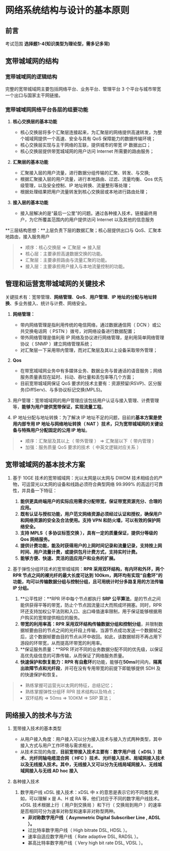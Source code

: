 # 网络系统结构与设计的基本原则

## 前言

考试范围 **选择题1-4(知识类型为理论型，需多记多背)**

## 宽带城域网的结构

### 宽带城域网的逻辑结构

完整的宽带城域网主要包括网络平台、业务平台、管理平台 3 个平台与城市带宽一个出口与国家主干网链接。

### 宽带城域网网络平台各层的组要功能

1. **核心交换层的基本功能**
   - 核心交换层将多个汇聚层连接起来，为汇聚层的网络提供高速转发，为整个城域网提供一个高速、安全与具有 QoS 保障能力的数据传输环境；
   - 核心交换层实现与主干网络的互联，提供城市的带宽 IP 数据出口；
   - 核心交换层提供带宽城域网的用户访问 Internet 所需要的路由服务；

2. **汇聚层的基本功能**
   - 汇聚接入层的用户流量，进行数据分组传输的汇聚、转发、与交换;
   - 根据汇聚接入层的用户流量，进行本地路由、过滤、流量均衡、Qos 优先级管理，以及安全控制、IP 地址转换、流量整形等处理；
   - 根据处理结果把用户流量转发到核心交换层或本地进行路由处理；

3. **接入层的基本功能**
   - 接入层解决的是“最后一公里”的问题。通过各种接入技术，链接最终用户，为它所覆盖范围内的用户提供访问 Internet 以及其他的信息服务
  
**三层结构思想：**上层负责下层的数据汇聚；核心层提供出口与 QoS、汇聚本地路由，接入服务用户

> - 顺序：核心交换层 => 汇聚层 => 接入层
> - 核心层：主要承担高速数据交换的功能。
> - 汇聚层：主要承担路由与流量汇聚的功能。
> - 接入层：主要承担用户接入与本地流量控制的功能。

## 管理和运营宽带城域网的关键技术

关键技术有：宽带管理、**网络管理**、**QoS**、**用户管理**、**IP 地址的分配与地址转换**、多业务接入、统计与计费、网络安全。

1. **网络管理：**
   - 带内网络管理是指利用传统的电信网络，通过数据通信网（ DCN ）或公共交换电话网（ PSTN ）拨号，对网络设备进行数据配置；
   - 带外网络管理是值利用 IP 网络及协议进行网络管理，是利用简单网络管理协议（ SNMP ）建立网络管理系统；
   - 对汇聚层一下采用带内管理，而对汇聚层及其以上设备采取带外管理；

2. **Qos**
   - 在带宽城域网业务中有多媒体业务、数据业务与普通话的语音服务；网络服务质量表现在延时、抖动、吞吐量和丢包率等几个方面；
   - 目前宽带城域网保证 QoS 要求的技术主要有：资源预留(RSVP)、区分服务(DiffServ)、与多协议标记交换(MPLS)。

3. 用户管理：宽带城域网的用户管理应该包括用户认证与接入管理、计费管理等，**能够为用户提供宽带保证，实现流量工程**。

4. IP 地址分配与地址转换：为了解决 IP 地址不足的问题，目前的**基本方案是使用内部专用 IP 地址与网络地址转换（ NAT ）技术，只为宽带城域网的关键设备与特殊用户分配固定的公用 IP 地址**。

> - 顺序：汇聚层及其以上（ 带外管理 ） => 汇聚层以下（ 带内管理 )
> - 加强：服务质量 QoS 要求的技术（ 中英文逻辑对应关系 ）

## 宽带城域网的基本技术方案

1. 基于 10GE 技术的宽带城域网：光以太网是以太网与 DWDM 技术相结合的产物，可运营光以太网的设备和线路必须符合典型网络 99.999% 的高运行可靠性，并具备一下特征：
   1. **能供更具终端用户的实际应用需求分配带宽，保证带宽资源充分、合理的应用。**
   2. **既有认证与授权功能，用户范文网络资源必须经过认证和授权，确保用户和网络资源的安全及合法使用。支持 VPN 和防火墙，可以有效的保护网络安全。**
   3. **支持 MPLS（ 多协议标签交换 ），具有一定的质量保证，提供分等级的 Qos 网络服务。**
   4. **提供计费功能，能及时获得用户的上网时间记录和流量记录，支持按上网时间、用户流量计费，或提供包月计费方式，支持实时计费。**
   5. **能够方便、快速、灵活的适应用户和业务的扩展。**

2. 基于弹性分组环技术的宽带城域网：**RPR 采用双环结构，有内环和外环，两个 RPR 节点之间的裸光纤的最大长度可达到 100km，两环均有实现“自愈环”的功能，均可以传输数据分组与控制分组，且可用统计时分多路复用的方法传输 IP 分组。**
    1. **公平性好：**RPR 环中每个节点都执行 **SRP 公平算法**，是的节点之间能供获得平等的带宽，防止个节点因流量过大而照成环拥塞。同时，RPR 环还支持加权公平法则和入口、出口峰值速率限制，用于保证能够根据用户购买的宽带提供相应的服务。
    2. **带宽的利用率高：RPR 采用双环结构传输数据分组和控制分组**，并限制数据帧要由目的节点之间的光纤段上传输，当源节点成功发送一个数据帧之后，这个数据帧要由目的节点从环中收回。如此，该数据帧将不再占用下游段的环带宽，从而提高环带宽的利用率。
    3. **保证服务质量：**RPR 环对不同的业务数据分配不同的优先级，以保证高优先级信息的可靠传输，从而保证了网络服务质量。
    4. **快速保护和恢复能力：**RPR 有**自愈环**的功能，能够在**50ms**时间内，**隔离出故障节点和光纤段**，并可在没有专用带宽的前提下即能够提供 SDH 及的快速保护和恢复。

> - 熟练掌握可运营光以太网的特征，总结记忆；
> - 熟练掌握弹性分组环 RPR 技术结构以及特点；
> - 双环结构 => 50ms => 100KM => SRP 算法；

## 网络接入的技术与方法

1. 宽带接入技术的基本类型
    - 从用户接入角度：用户接入可以分为接入技术与接入方式两种类型，其中接入方式与用户工作环境与需求相关。
    - 从技术实现的角度，**目前宽带接入技术主要有：数字用户线（ xDSL ）技术、光纤同轴电缆混合网（ HFC ）技术、光纤接入技术、局域网接入技术以及无线接入技术。其中，无线接入又可以分为无线局域网接入、无线城域网接入与无线 AD hoc 接入**

2. 各种接入技术
   1. 数字用户线 xDSL 接入技术：xDSL 中 x 的意思是表示它的不同类型,例如，可以理解 x 是 A、H 或 RA 等，他们对应于不同的数字用户线技术。xDSL 技术根据上行（ 用户到交换局 ）和下行（ 交换局到用户 ）的速率是否相同可分为速率对称型和速率非对称型两种。
        - **非对称数字用户线（ Asymmetric Digital Subscriber Line , ADSL ）。**
        - 过比特率数字用户线（ High bitrate DSL, HDSL ）。
        - 速率自适应数字用户线（ Rate adaptive DSL, RADSL ）。
        - 甚高比特率数字用户线（ Very high bit rate DSL, VDSL ）。